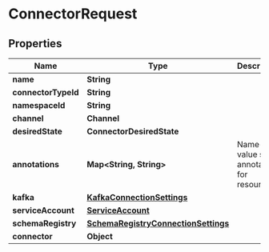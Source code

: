 

# ConnectorRequest


## Properties

Name | Type | Description | Notes
------------ | ------------- | ------------- | -------------
**name** | **String** |  | 
**connectorTypeId** | **String** |  | 
**namespaceId** | **String** |  | 
**channel** | **Channel** |  |  [optional]
**desiredState** | **ConnectorDesiredState** |  | 
**annotations** | **Map&lt;String, String&gt;** | Name-value string annotations for resource |  [optional]
**kafka** | [**KafkaConnectionSettings**](KafkaConnectionSettings.md) |  | 
**serviceAccount** | [**ServiceAccount**](ServiceAccount.md) |  | 
**schemaRegistry** | [**SchemaRegistryConnectionSettings**](SchemaRegistryConnectionSettings.md) |  |  [optional]
**connector** | **Object** |  | 



